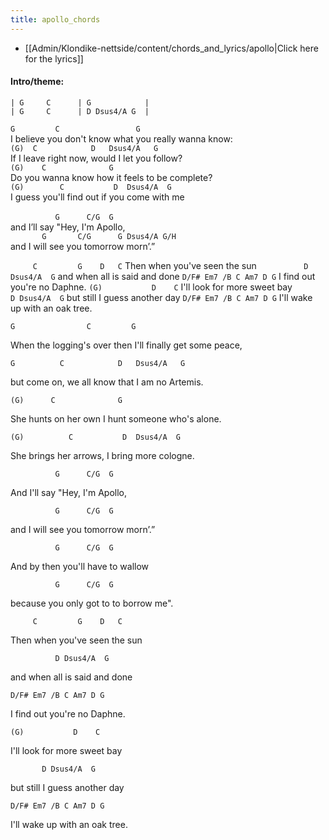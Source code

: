 ```yaml
---
title: apollo_chords
---
```

* [[Admin/Klondike-nettside/content/chords_and_lyrics/apollo|Click here for the lyrics]]
#### Intro/theme:  
```
| G     C      | G            |
| G     C      | D Dsus4/A G  |
```

`G         C                 G`<br>I believe you don't know what you really wanna know:<br>`(G)  C            D   Dsus4/A   G`<br>If I leave right now, would I let you follow?<br>`(G)    C              G`<br>Do you wanna know how it feels to be complete?<br>`(G)        C           D  Dsus4/A  G`<br>I guess you'll find out if you come with me<br>
<br>
`          G      C/G  G`<br>and I’ll say "Hey, I'm Apollo,<br>`       G       C/G      G Dsus4/A G/H`<br>and I will see you tomorrow morn’.”
<br>

`     C         G    D   C`
Then when you've seen the sun
`          D Dsus4/A  G` 
and when all is said and done
`D/F# Em7 /B C Am7 D G`
I find out you're no Daphne.
`(G)           D    C`
I'll look for more sweet bay
`       D Dsus4/A  G`
but still I guess another day
`D/F# Em7 /B C Am7 D G`
I'll wake up with an oak tree.

`G                C         G`

When the logging's over then I'll finally get some peace,

`G          C            D   Dsus4/A   G`

but come on, we all know that I am no Artemis.

`(G)      C              G`

She hunts on her own I hunt someone who's alone.

`(G)          C           D  Dsus4/A  G`

She brings her arrows, I bring more cologne.


`          G      C/G  G`

And I'll say "Hey, I'm Apollo,

`          G      C/G  G`

and I will see you tomorrow morn’.”

`          G      C/G  G`

And by then you'll have to wallow

`          G      C/G  G`

because you only got to to borrow me".


`     C         G    D   C`

Then when you've seen the sun

`          D Dsus4/A  G` 

and when all is said and done

`D/F# Em7 /B C Am7 D G`

I find out you're no Daphne.

`(G)           D    C  `

I'll look for more sweet bay

`       D Dsus4/A  G`

but still I guess another day

`D/F# Em7 /B C Am7 D G`

I'll wake up with an oak tree.
